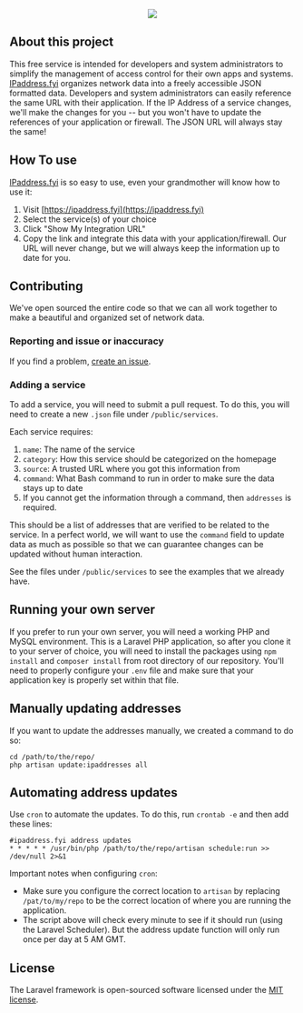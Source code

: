 <p align="center"><a href="https://ipaddress.fyi"><img src="https://ipaddress.fyi/img/ipaddress-logo.svg"></a></p>

## About this project

This free service is intended for developers and system administrators to simplify the  management of access control for their own apps and systems. [IPaddress.fyi](https://ipaddress.fyi) organizes network data into a freely accessible JSON formatted data. Developers and system administrators can easily reference the same URL with their application. If the IP Address of a service changes, we'll make the changes for you -- but you won't have to update the references of your application or firewall. The JSON URL will always stay the same!

## How To use
[IPaddress.fyi](https://ipaddress.fyi) is so easy to use, even your grandmother will know how to use it:

1. Visit [https://ipaddress.fyi](https://ipaddress.fyi)
2. Select the service(s) of your choice
3. Click "Show My Integration URL"
4. Copy the link and integrate this data with your application/firewall. Our URL will never change, but we will always keep the information up to date for you.

## Contributing

We've open sourced the entire code so that we can all work together to make a beautiful and organized set of network data.

### Reporting and issue or inaccuracy
If you find a problem, [create an issue](https://github.com/521dimensions/ipaddress-fyi/issues/new).

### Adding a service
To add a service, you will need to submit a pull request. To do this, you will need to create a new `.json` file under `/public/services`.

Each service requires:

1. `name`: The name of the service
2. `category`: How this service should be categorized on the homepage
3. `source`: A trusted URL where you got this information from
4. `command`: What Bash command to run in order to make sure the data stays up to date
5. If you cannot get the information through a command, then `addresses` is required.

This should be a list of addresses that are verified to be related to the service. In a perfect world, we will want to use the `command` field to update data as much as possible so that we can guarantee changes can be updated without human interaction.

See the files under `/public/services` to see the examples that we already have.

## Running your own server
If you prefer to run your own server, you will need a working PHP and MySQL environment. This is a Laravel PHP application, so after you clone it to your server of choice, you will need to install the packages using `npm install` and `composer install` from root directory of our repository. You'll need to properly configure your `.env` file and make sure that your application key is properly set within that file.

## Manually updating addresses
If you want to update the addresses manually, we created a command to do so:
```
cd /path/to/the/repo/
php artisan update:ipaddresses all
```

## Automating address updates
Use `cron` to automate the updates. To do this, run `crontab -e` and then add these lines:

```
#ipaddress.fyi address updates
* * * * * /usr/bin/php /path/to/the/repo/artisan schedule:run >> /dev/null 2>&1
```
Important notes when configuring `cron`:
- Make sure you configure the correct location to `artisan` by replacing `/pat/to/my/repo` to be the correct location of where you are running the application.
- The script above will check every minute to see if it should run (using the Laravel Scheduler). But the address update function will only run once per day at 5 AM GMT.

## License

The Laravel framework is open-sourced software licensed under the [MIT license](http://opensource.org/licenses/MIT).
